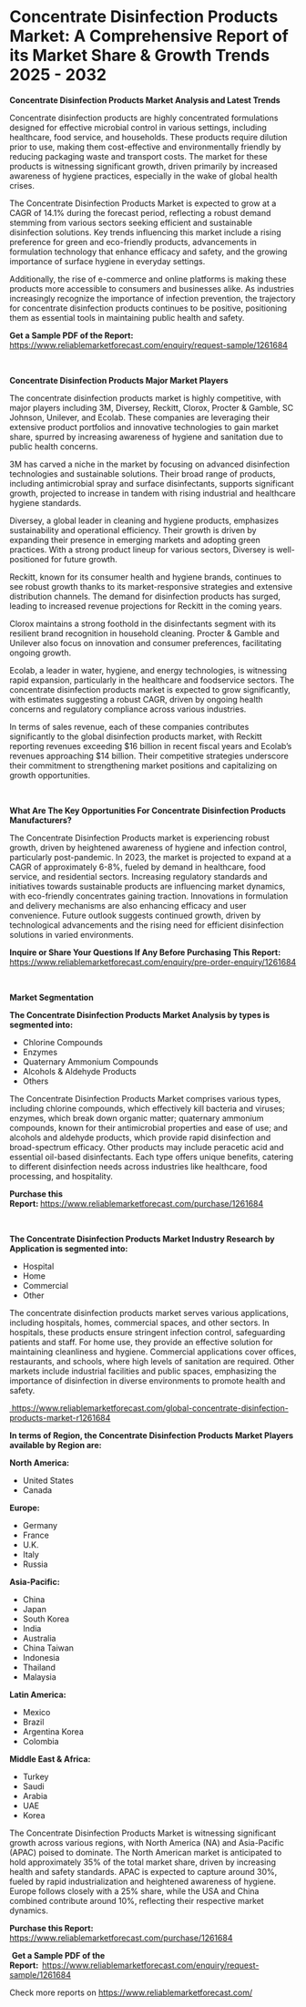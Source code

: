 <p><h1>Concentrate Disinfection Products Market: A Comprehensive Report of its Market Share & Growth Trends 2025 - 2032</h1></p><p><strong>Concentrate Disinfection Products Market Analysis and Latest Trends</strong></p>
<p><p>Concentrate disinfection products are highly concentrated formulations designed for effective microbial control in various settings, including healthcare, food service, and households. These products require dilution prior to use, making them cost-effective and environmentally friendly by reducing packaging waste and transport costs. The market for these products is witnessing significant growth, driven primarily by increased awareness of hygiene practices, especially in the wake of global health crises. </p><p>The Concentrate Disinfection Products Market is expected to grow at a CAGR of 14.1% during the forecast period, reflecting a robust demand stemming from various sectors seeking efficient and sustainable disinfection solutions. Key trends influencing this market include a rising preference for green and eco-friendly products, advancements in formulation technology that enhance efficacy and safety, and the growing importance of surface hygiene in everyday settings. </p><p>Additionally, the rise of e-commerce and online platforms is making these products more accessible to consumers and businesses alike. As industries increasingly recognize the importance of infection prevention, the trajectory for concentrate disinfection products continues to be positive, positioning them as essential tools in maintaining public health and safety.</p></p>
<p><strong>Get a Sample PDF of the Report:&nbsp;</strong> <a href="https://www.reliablemarketforecast.com/enquiry/request-sample/1261684?utm_campaign=3175&utm_medium=2&utm_source=Github&utm_content=ia&utm_term=03042025&utm_id=concentrate-disinfection-products">https://www.reliablemarketforecast.com/enquiry/request-sample/1261684</a></p>
<p>&nbsp;</p>
<p><strong>Concentrate Disinfection Products Major Market Players</strong></p>
<p><p>The concentrate disinfection products market is highly competitive, with major players including 3M, Diversey, Reckitt, Clorox, Procter & Gamble, SC Johnson, Unilever, and Ecolab. These companies are leveraging their extensive product portfolios and innovative technologies to gain market share, spurred by increasing awareness of hygiene and sanitation due to public health concerns.</p><p>3M has carved a niche in the market by focusing on advanced disinfection technologies and sustainable solutions. Their broad range of products, including antimicrobial spray and surface disinfectants, supports significant growth, projected to increase in tandem with rising industrial and healthcare hygiene standards.</p><p>Diversey, a global leader in cleaning and hygiene products, emphasizes sustainability and operational efficiency. Their growth is driven by expanding their presence in emerging markets and adopting green practices. With a strong product lineup for various sectors, Diversey is well-positioned for future growth.</p><p>Reckitt, known for its consumer health and hygiene brands, continues to see robust growth thanks to its market-responsive strategies and extensive distribution channels. The demand for disinfection products has surged, leading to increased revenue projections for Reckitt in the coming years.</p><p>Clorox maintains a strong foothold in the disinfectants segment with its resilient brand recognition in household cleaning. Procter & Gamble and Unilever also focus on innovation and consumer preferences, facilitating ongoing growth.</p><p>Ecolab, a leader in water, hygiene, and energy technologies, is witnessing rapid expansion, particularly in the healthcare and foodservice sectors. The concentrate disinfection products market is expected to grow significantly, with estimates suggesting a robust CAGR, driven by ongoing health concerns and regulatory compliance across various industries.</p><p>In terms of sales revenue, each of these companies contributes significantly to the global disinfection products market, with Reckitt reporting revenues exceeding $16 billion in recent fiscal years and Ecolab’s revenues approaching $14 billion. Their competitive strategies underscore their commitment to strengthening market positions and capitalizing on growth opportunities.</p></p>
<p>&nbsp;</p>
<p><strong>What Are The Key Opportunities For Concentrate Disinfection Products Manufacturers?</strong></p>
<p><p>The Concentrate Disinfection Products market is experiencing robust growth, driven by heightened awareness of hygiene and infection control, particularly post-pandemic. In 2023, the market is projected to expand at a CAGR of approximately 6-8%, fueled by demand in healthcare, food service, and residential sectors. Increasing regulatory standards and initiatives towards sustainable products are influencing market dynamics, with eco-friendly concentrates gaining traction. Innovations in formulation and delivery mechanisms are also enhancing efficacy and user convenience. Future outlook suggests continued growth, driven by technological advancements and the rising need for efficient disinfection solutions in varied environments.</p></p>
<p><strong>Inquire or Share Your Questions If Any Before Purchasing This Report:</strong> <a href="https://www.reliablemarketforecast.com/enquiry/pre-order-enquiry/1261684?utm_campaign=3175&utm_medium=2&utm_source=Github&utm_content=ia&utm_term=03042025&utm_id=concentrate-disinfection-products">https://www.reliablemarketforecast.com/enquiry/pre-order-enquiry/1261684</a></p>
<p>&nbsp;</p>
<p><strong>Market Segmentation</strong></p>
<p><strong>The Concentrate Disinfection Products Market Analysis by types is segmented into:</strong></p>
<p><ul><li>Chlorine Compounds</li><li>Enzymes</li><li>Quaternary Ammonium Compounds</li><li>Alcohols & Aldehyde Products</li><li>Others</li></ul></p>
<p><p>The Concentrate Disinfection Products Market comprises various types, including chlorine compounds, which effectively kill bacteria and viruses; enzymes, which break down organic matter; quaternary ammonium compounds, known for their antimicrobial properties and ease of use; and alcohols and aldehyde products, which provide rapid disinfection and broad-spectrum efficacy. Other products may include peracetic acid and essential oil-based disinfectants. Each type offers unique benefits, catering to different disinfection needs across industries like healthcare, food processing, and hospitality.</p></p>
<p><strong>Purchase this Report:&nbsp;</strong><a href="https://www.reliablemarketforecast.com/purchase/1261684?utm_campaign=3175&utm_medium=2&utm_source=Github&utm_content=ia&utm_term=03042025&utm_id=concentrate-disinfection-products">https://www.reliablemarketforecast.com/purchase/1261684</a></p>
<p>&nbsp;</p>
<p><strong>The Concentrate Disinfection Products Market Industry Research by Application is segmented into:</strong></p>
<p><ul><li>Hospital</li><li>Home</li><li>Commercial</li><li>Other</li></ul></p>
<p><p>The concentrate disinfection products market serves various applications, including hospitals, homes, commercial spaces, and other sectors. In hospitals, these products ensure stringent infection control, safeguarding patients and staff. For home use, they provide an effective solution for maintaining cleanliness and hygiene. Commercial applications cover offices, restaurants, and schools, where high levels of sanitation are required. Other markets include industrial facilities and public spaces, emphasizing the importance of disinfection in diverse environments to promote health and safety.</p></p>
<p><a href="https://www.reliablemarketforecast.com/global-concentrate-disinfection-products-market-r1261684?utm_campaign=3175&utm_medium=2&utm_source=Github&utm_content=ia&utm_term=03042025&utm_id=concentrate-disinfection-products">&nbsp;https://www.reliablemarketforecast.com/global-concentrate-disinfection-products-market-r1261684</a></p>
<p><strong>In terms of Region, the Concentrate Disinfection Products Market Players available by Region are:</strong></p>
<p>
    <p> <strong> North America: </strong>
        <ul>
            <li>United States</li>
            <li>Canada</li>
        </ul>
        </p> 
    <p> <strong> Europe: </strong>
        <ul>
            <li>Germany</li>
            <li>France</li>
            <li>U.K.</li>
            <li>Italy</li>
            <li>Russia</li>
        </ul>
        </p> 
    <p> <strong> Asia-Pacific: </strong>
        <ul>
            <li>China</li>
            <li>Japan</li>
            <li>South Korea</li>
            <li>India</li>
            <li>Australia</li>
            <li>China Taiwan</li>
            <li>Indonesia</li>
            <li>Thailand</li>
            <li>Malaysia</li>
        </ul>
        </p> 
    <p> <strong> Latin America: </strong>
        <ul>
            <li>Mexico</li>
            <li>Brazil</li>
            <li>Argentina Korea</li>
            <li>Colombia</li>
        </ul>
        </p> 
    <p> <strong> Middle East & Africa: </strong>
        <ul>
            <li>Turkey</li>
            <li>Saudi</li>
            <li>Arabia</li>
            <li>UAE</li>
            <li>Korea</li>
        </ul>
    </p>
    </p>
<p><p>The Concentrate Disinfection Products Market is witnessing significant growth across various regions, with North America (NA) and Asia-Pacific (APAC) poised to dominate. The North American market is anticipated to hold approximately 35% of the total market share, driven by increasing health and safety standards. APAC is expected to capture around 30%, fueled by rapid industrialization and heightened awareness of hygiene. Europe follows closely with a 25% share, while the USA and China combined contribute around 10%, reflecting their respective market dynamics.</p></p>
<p><strong>Purchase this Report: </strong><a href="https://www.reliablemarketforecast.com/purchase/1261684?utm_campaign=3175&utm_medium=2&utm_source=Github&utm_content=ia&utm_term=03042025&utm_id=concentrate-disinfection-products">https://www.reliablemarketforecast.com/purchase/1261684</a></p>
<p>&nbsp;<strong>Get a Sample PDF of the Report:&nbsp;&nbsp;</strong><a href="https://www.reliablemarketforecast.com/enquiry/request-sample/1261684?utm_campaign=3175&utm_medium=2&utm_source=Github&utm_content=ia&utm_term=03042025&utm_id=concentrate-disinfection-products">https://www.reliablemarketforecast.com/enquiry/request-sample/1261684</a></p>
<p><strong></strong></p>
<p>Check more reports on <a href="https://www.reliablemarketforecast.com/?utm_campaign=3175&utm_medium=2&utm_source=Github&utm_content=ia&utm_term=03042025&utm_id=concentrate-disinfection-products">https://www.reliablemarketforecast.com/</a></p>